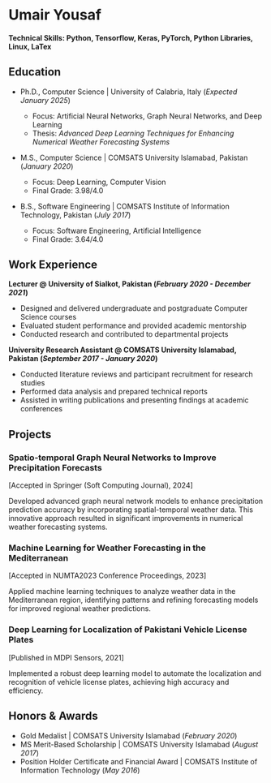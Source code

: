 # Umair Yousaf

#### Technical Skills: Python, Tensorflow, Keras, PyTorch, Python Libraries, Linux, LaTex

## Education
- Ph.D., Computer Science | University of Calabria, Italy (_Expected January 2025_)  
  - Focus: Artificial Neural Networks, Graph Neural Networks, and Deep Learning
  - Thesis: *Advanced Deep Learning Techniques for Enhancing Numerical Weather Forecasting Systems*

- M.S., Computer Science | COMSATS University Islamabad, Pakistan (_January 2020_)  
  - Focus: Deep Learning, Computer Vision
  - Final Grade: 3.98/4.0  

- B.S., Software Engineering | COMSATS Institute of Information Technology, Pakistan (_July 2017_)  
  - Focus: Software Engineering, Artificial Intelligence
  - Final Grade: 3.64/4.0  

## Work Experience
**Lecturer @ University of Sialkot, Pakistan (_February 2020 - December 2021_)**  
- Designed and delivered undergraduate and postgraduate Computer Science courses  
- Evaluated student performance and provided academic mentorship  
- Conducted research and contributed to departmental projects  

**University Research Assistant @ COMSATS University Islamabad, Pakistan (_September 2017 - January 2020_)**  
- Conducted literature reviews and participant recruitment for research studies  
- Performed data analysis and prepared technical reports  
- Assisted in writing publications and presenting findings at academic conferences  

## Projects
### Spatio-temporal Graph Neural Networks to Improve Precipitation Forecasts
[Accepted in Springer (Soft Computing Journal), 2024]

Developed advanced graph neural network models to enhance precipitation prediction accuracy by incorporating spatial-temporal weather data. This innovative approach resulted in significant improvements in numerical weather forecasting systems.

### Machine Learning for Weather Forecasting in the Mediterranean
[Accepted in NUMTA2023 Conference Proceedings, 2023]

Applied machine learning techniques to analyze weather data in the Mediterranean region, identifying patterns and refining forecasting models for improved regional weather predictions.

### Deep Learning for Localization of Pakistani Vehicle License Plates
[Published in MDPI Sensors, 2021]

Implemented a robust deep learning model to automate the localization and recognition of vehicle license plates, achieving high accuracy and efficiency.

## Honors & Awards
- Gold Medalist | COMSATS University Islamabad (_February 2020_)  
- MS Merit-Based Scholarship | COMSATS University Islamabad (_August 2017_)  
- Position Holder Certificate and Financial Award | COMSATS Institute of Information Technology (_May 2016_)  
